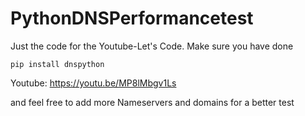 # PythonDNSPerformancetest #

Just the code for the Youtube-Let's Code.
Make sure you have done

  `pip install dnspython`

  Youtube:
  https://youtu.be/MP8lMbgv1Ls
   
and feel free to add more Nameservers and domains for a better test
